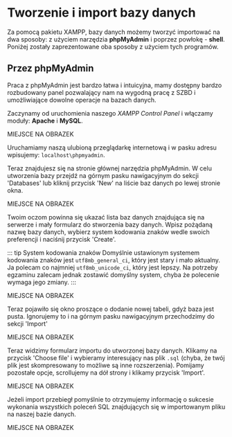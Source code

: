 # Tworzenie i import bazy danych

Za pomocą pakietu XAMPP, bazy danych możemy tworzyć importować na dwa sposoby: z użyciem narzędzia **phpMyAdmin** i poprzez powłokę - **shell**. Poniżej zostały zaprezentowane oba sposoby z użyciem tych programów.
## Przez phpMyAdmin

Praca z phpMyAdmin jest bardzo łatwa i intuicyjna, mamy dostępny bardzo rozbudowany panel pozwalający nam na wygodną pracę z SZBD i umożliwiające dowolne operacje na bazach danych.

Zaczynamy od uruchomienia naszego *XAMPP Control Panel* i włączamy moduły: **Apache** i **MySQL**.

MIEJSCE NA OBRAZEK

Uruchamiamy naszą ulubioną przeglądarkę internetową i w pasku adresu wpisujemy: `localhost\phpmyadmin`.

Teraz znajdujesz się na stronie głównej narzędzia phpMyAdmin. W celu utworzenia bazy przejdź na górnym pasku nawigacyjnym do sekcji 'Databases' lub kliknij przycisk 'New'
na liście baz danych po lewej stronie okna.

MIEJSCE NA OBRAZEK

Twoim oczom powinna się ukazać lista baz danych znajdująca się na serwerze i mały formularz do stworzenia bazy danych. Wpisz pożądaną nazwę bazy danych, wybierz system kodowania znaków wedle swoich preferencji i naciśnij przycisk 'Create'.

::: tip System kodowania znaków
Domyślnie ustawionym systemem kodowania znaków jest `utf8mb_general_ci`, który jest stary i mało aktualny. Ja polecam co najmniej `utf8mb_unicode_ci`, który jest lepszy. Na potrzeby egzaminu zalecam jednak zostawić domyślny system, chyba że polecenie wymaga jego zmiany.
:::

MIEJSCE NA OBRAZEK

Teraz pojawiło się okno proszące o dodanie nowej tabeli, gdyż baza jest pusta. Ignorujemy to i na górnym pasku nawigacyjnym przechodzimy do sekcji 'Import'

MIEJSCE NA OBRAZEK

Teraz widzimy formularz importu do utworzonej bazy danych. Klikamy na przycisk 'Choose file' i wybieramy interesujący nas plik `.sql` (chyba, że twój plik jest skompresowany to możliwe są inne rozszerzenia). Pomijamy pozostałe opcje, scrollujemy na dół strony i klikamy przycisk 'Import'.

MIEJSCE NA OBRAZEK

Jeżeli import przebiegł pomyślnie to otrzymujemy informację o sukcesie wykonania wszystkich poleceń SQL znajdujących się w importowanym pliku na naszej bazie danych.

MIEJSCE NA OBRAZEK
